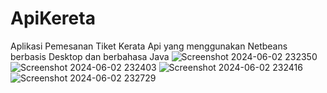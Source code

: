 # ApiKereta
Aplikasi Pemesanan Tiket Kerata Api yang menggunakan Netbeans berbasis Desktop dan berbahasa Java
![Screenshot 2024-06-02 232350](https://github.com/BagasRo/ApiKereta/assets/171501236/87c6a066-39bc-4be1-a363-4ab0b8a2df1c)
![Screenshot 2024-06-02 232403](https://github.com/BagasRo/ApiKereta/assets/171501236/f5559b64-e8db-4b2e-95b0-c04943d49282)
![Screenshot 2024-06-02 232416](https://github.com/BagasRo/ApiKereta/assets/171501236/f52723a6-f004-4f54-b61c-67614f0b624e)
![Screenshot 2024-06-02 232729](https://github.com/BagasRo/ApiKereta/assets/171501236/6020c7d2-f898-4b16-bc05-c3b1684a7c4c)
